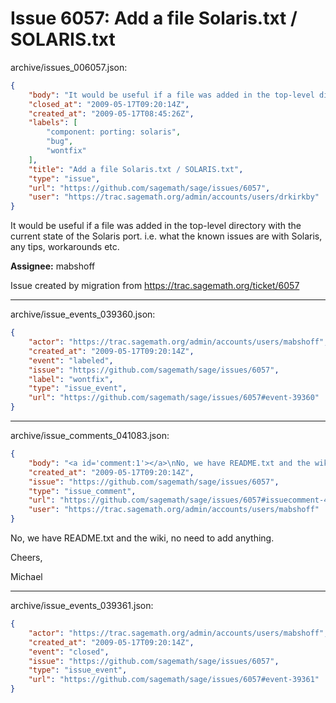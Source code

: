 # Issue 6057: Add a file Solaris.txt / SOLARIS.txt

archive/issues_006057.json:
```json
{
    "body": "It would be useful if a file was added in the top-level directory with the current state of the Solaris port. i.e. what the known issues are with Solaris, any tips, workarounds etc. \n\n**Assignee:** mabshoff\n\nIssue created by migration from https://trac.sagemath.org/ticket/6057\n\n",
    "closed_at": "2009-05-17T09:20:14Z",
    "created_at": "2009-05-17T08:45:26Z",
    "labels": [
        "component: porting: solaris",
        "bug",
        "wontfix"
    ],
    "title": "Add a file Solaris.txt / SOLARIS.txt",
    "type": "issue",
    "url": "https://github.com/sagemath/sage/issues/6057",
    "user": "https://trac.sagemath.org/admin/accounts/users/drkirkby"
}
```
It would be useful if a file was added in the top-level directory with the current state of the Solaris port. i.e. what the known issues are with Solaris, any tips, workarounds etc. 

**Assignee:** mabshoff

Issue created by migration from https://trac.sagemath.org/ticket/6057





---

archive/issue_events_039360.json:
```json
{
    "actor": "https://trac.sagemath.org/admin/accounts/users/mabshoff",
    "created_at": "2009-05-17T09:20:14Z",
    "event": "labeled",
    "issue": "https://github.com/sagemath/sage/issues/6057",
    "label": "wontfix",
    "type": "issue_event",
    "url": "https://github.com/sagemath/sage/issues/6057#event-39360"
}
```



---

archive/issue_comments_041083.json:
```json
{
    "body": "<a id='comment:1'></a>\nNo, we have README.txt and the wiki, no need to add anything.\n\nCheers,\n\nMichael",
    "created_at": "2009-05-17T09:20:14Z",
    "issue": "https://github.com/sagemath/sage/issues/6057",
    "type": "issue_comment",
    "url": "https://github.com/sagemath/sage/issues/6057#issuecomment-41083",
    "user": "https://trac.sagemath.org/admin/accounts/users/mabshoff"
}
```

<a id='comment:1'></a>
No, we have README.txt and the wiki, no need to add anything.

Cheers,

Michael



---

archive/issue_events_039361.json:
```json
{
    "actor": "https://trac.sagemath.org/admin/accounts/users/mabshoff",
    "created_at": "2009-05-17T09:20:14Z",
    "event": "closed",
    "issue": "https://github.com/sagemath/sage/issues/6057",
    "type": "issue_event",
    "url": "https://github.com/sagemath/sage/issues/6057#event-39361"
}
```

